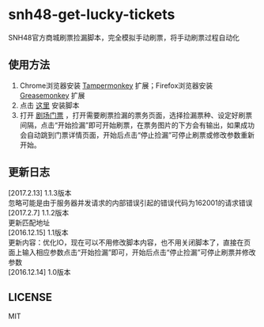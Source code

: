 # snh48-get-lucky-tickets
SNH48官方商城刷票捡漏脚本，完全模拟手动刷票，将手动刷票过程自动化
## 使用方法
1. Chrome浏览器安装 [Tampermonkey](https://chrome.google.com/webstore/detail/dhdgffkkebhmkfjojejmpbldmpobfkfo) 扩展；Firefox浏览器安装 [Greasemonkey](https://addons.mozilla.org/zh-cn/firefox/addon/greasemonkey/) 扩展
2. 点击 [这里](https://github.com/TangHHH/snh48-get-lucky-tickets/raw/master/SNH48%20Lucky%20Ticket%201.1%20(ticket%20page).user.js) 安装脚本
3. 打开 [剧场门票](http://shop.48.cn/tickets) ，打开需要刷票捡漏的票务页面，选择捡漏票种、设定好刷票间隔，点击“开始捡漏”即可开始刷票，在票务图片的下方会有输出，如果成功会自动跳到门票详情页面，开始后点击“停止捡漏”可停止刷票或修改参数重新开始。
        
        
## 更新日志    
[2017.2.13] 1.1.3版本       
忽略可能是由于服务器并发请求的内部错误引起的错误代码为162001的请求错误       
[2017.2.7] 1.1.2版本      
更新匹配地址       
[2016.12.15] 1.1版本          
更新内容：优化IO，现在可以不用修改脚本内容，也不用关闭脚本了，直接在页面上输入相应参数点击“开始捡漏”即可，开始后点击“停止捡漏”可停止刷票并修改参数     
[2016.12.14] 1.0版本 

## LICENSE
MIT

